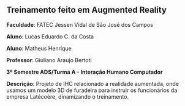 ## Treinamento feito em Augmented Reality

**Faculdade**: FATEC Jessen Vidal de São José dos Campos

**Aluno**: Lucas Eduardo C. da Costa

**Aluno**: Matheus Henrique



**Professor**: Giuliano Araujo Bertoti

**3º Semestre ADS/Turma A - Interação Humano Computador**

**Descrição**: Projeto de IHC relacionado a realidade aumentada, onde usamos um modelo 3D de furadeira para instruir os funcionários da empresa Latécoère, dinamizando o treinamento.  
